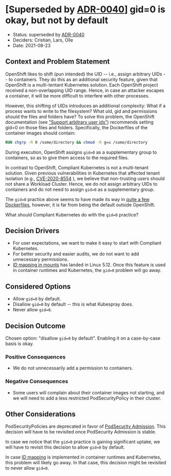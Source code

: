 # [Superseded by [ADR-0040](0040-allow-group-id-0.md)] gid=0 is okay, but not by default

- Status: superseded by [ADR-0040](0040-allow-group-id-0.md)
- Deciders: Cristian, Lars, Olle
- Date: 2021-08-23

## Context and Problem Statement

OpenShift likes to shift (pun intended) the UID -- i.e., assign arbitrary UIDs -- to containers. They do this as an additional security feature, given that OpenShift is a multi-tentant Kubernetes solution. Each OpenShift project received a non-overlapping UID range. Hence, in case an attacker escapes a container, it will be more difficult to interfere with other processes.

However, this shifting of UIDs introduces an additional complexity: What if a process wants to write to the filesystem? What uid, gid and permissions should the files and folders have? To solve this problem, the OpenShift documentation (see ["Support arbitrary user ids"][openshift-docs]) recommends setting gid=0 on those files and folders. Specifically, the Dockerfiles of the container images should contain:

```Dockerfile
RUN chgrp -R 0 /some/directory && chmod -R g=u /some/directory
```

During execution, OpenShift assigns `gid=0` as a supplementary group to containers, so as to give them access to the required files.

In contrast to OpenShift, Compliant Kubernetes is not a multi-tenant solution. Given previous vulnerabilities in Kubernetes that affected tenant isolation (e.g., [CVE-2020-8554][cve]
), we believe that non-trusting users should not share a Workload Cluster. Hence, we do not assign arbitrary UIDs to containers and do not need to assign `gid=0` as a supplementary group.

The `gid=0` practice above seems to have made its way in [quite a few Dockerfiles][github-search], however, it is far from being the default outside OpenShift.

What should Compliant Kubernetes do with the `gid=0` practice?

## Decision Drivers

- For user expectations, we want to make it easy to start with Compliant Kubernetes.
- For better security and easier audits, we do not want to add unnecessary permissions.
- [ID mapping in mounts][idmapping] has landed in Linux 5.12. Once this feature is used in container runtimes and Kubernetes, the `gid=0` problem will go away.

## Considered Options

- Allow `gid=0` by default.
- Disallow `gid=0` by default -- this is what Kubespray does.
- Never allow `gid=0`.

## Decision Outcome

Chosen option: "disallow `gid=0` by default". Enabling it on a case-by-case basis is okay.

### Positive Consequences

- We do not unnecessarily add a permission to containers.

### Negative Consequences

- Some users will complain about their container images not starting, and we will need to add a less restricted PodSecurityPolicy in their cluster.

## Other Considerations

PodSecurityPolicies are deprecated in favor of [PodSecurity Admission][psa]. This decision will have to be revisited once PodSecurity Admission is stable.

In case we notice that the `gid=0` practice is gaining significant uptake, we will have to revisit this decision to allow `gid=0` by default.

In case [ID mapping][idmapping] is implemented in container runtimes and Kubernetes, this problem will likely go away. In that case, this decision might be revisited to never allow `gid=0`.

[openshift-docs]: https://docs.openshift.com/container-platform/4.8/openshift_images/create-images.html
[github-search]: https://github.com/search?l=Dockerfile&q=%22chgrp+-R%22&type=Code
[cve]: https://nvd.nist.gov/vuln/detail/CVE-2020-8554
[psa]: https://kubernetes.io/docs/concepts/security/pod-security-admission/
[idmapping]: https://lwn.net/Articles/896255/
